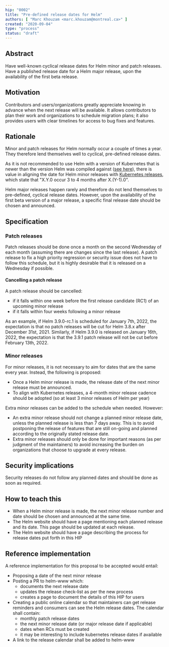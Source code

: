 ```yaml
---
hip: "0002"
title: "Pre-defined release dates for Helm"
authors: [ "Marc Khouzam <marc.khouzam@montreal.ca>" ]
created: "2020-09-04"
type: "process"
status: "draft"
---
```


## Abstract

Have well-known cyclical release dates for Helm minor and patch releases.
Have a published release date for a Helm major release, upon the availability of the first beta release.

## Motivation

Contributors and users/organizations greatly appreciate knowing in advance when the next release will be available.
It allows contributors to plan their work and organizations to schedule migration plans; it also provides users with clear timelines for access to bug fixes and features.

## Rationale

Minor and patch releases for Helm normally occur a couple of times a year.  They therefore lend themselves well to cyclical, pre-defined release dates.

As it is not recommended to use Helm with a version of Kubernetes that is newer than the version Helm was compiled against ([see here][helm-skew]), there is value in aligning the date for Helm minor releases with [Kubernetes releases][kubernetes-dates], which state that "X.Y.0 occur 3 to 4 months after X.(Y-1).0".

Helm major releases happen rarely and therefore do not lend themselves to pre-defined, cyclical release dates.  However, upon the availability of the first beta version of a major release, a specific final release date should be chosen and announced.

## Specification
### Patch releases
Patch releases should be done once a month on the second Wednesday of each month (assuming there are changes since the last release). A patch release to fix a high priority regression or security issue does not have to follow this schedule, but it is highly desirable that it is released on a Wednesday if possible.

#### Cancelling a patch release

A patch release should be cancelled:
- if it falls within one week before the first release candidate (RC1) of an upcoming minor release
- if it falls within four weeks following a minor release

As an example, if Helm 3.9.0-rc.1 is scheduled for January 7th, 2022, the expectation is that no patch releases will be cut for Helm 3.8.x after December 31st, 2021.  Similarly, if Helm 3.9.0 is released on January 16th, 2022, the expectation is that the 3.9.1 patch release will not be cut before February 13th, 2022.

### Minor releases
For minor releases, it is not necessary to aim for dates that are the same every year.  Instead, the following is proposed:
* Once a Helm minor release is made, the release date of the next minor release must be announced.
* To align with Kubernetes releases, a 4-month minor release cadence should be adopted (so at least 3 minor releases of Helm per year)

Extra minor releases can be added to the schedule when needed.  However:
* An extra minor release should not change a planned minor release date, unless the planned release is less than 7 days away.  This is to avoid postponing the release of features that are still on-going and planned according to the originally stated release date.
* Extra minor releases should only be done for important reasons (as per judgment of the maintainers) to avoid increasing the burden on organizations that choose to upgrade at every release.

## Security implications

Security releases do not follow any planned dates and should be done as soon as required.

## How to teach this

* When a Helm minor release is made, the next minor release number and date should be chosen and announced at the same time.
* The Helm website should have a page mentioning each planned release and its date.  This page should be updated at each release.
* The Helm website should have a page describing the process for release dates put forth in this HIP

## Reference implementation

A reference implementation for this proposal to be accepted would entail:
* Proposing a date of the next minor release
* Posting a PR to helm-www which:
    * documents the next release date
    * updates the release check-list as per the new process
    * creates a page to document the details of this HIP for users
* Creating a public online calendar so that maintainers can get release reminders and consumers can see the Helm release dates.  The calendar shall contain:
    * monthly patch release dates
    * the next minor release date (or major release date if applicable)
    * dates when RCs must be created
    * it may be interesting to include kubernetes release dates if available
* A link to the release calendar shall be added to helm-www

[kubernetes-dates]: https://github.com/kubernetes/community/blob/master/contributors/design-proposals/release/versioning.md#minor-version-scheme-and-timeline
[helm-skew]: https://helm.sh/docs/topics/version_skew/#supported-version-skew

